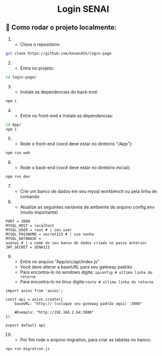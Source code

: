 <h1 align="center" class="line-1 anim-typewriter">Login SENAI</h1> 

<h2 id="built_with">📝 Como rodar o projeto localmente:</h2>

1) - Clone o repositório:
```sh
git clone https://github.com/kenan455/login-page
```

2) - Entre no projeto:
```sh
cd login-page/
```

3) - Instale as dependencias do back-end:
```sh
npm i
```

4) - Entre no front-end e instale as dependencias:
```sh
cd App/
npm i
```

5) - Rode o front-end (você deve estar no diretorio "/App"):
```sh
npm run web
```

6) - Rode o back-end (você deve estar no diretório inicial):
```sh
npm run dev
```

7) - Crie um banco de dados em seu mysql workbench ou pela linha de comando

8) - Atualize as seguintes variáveis de ambiente do arquivo config.env (muito importante)
```dosini
PORT = 3000
MYSQL_HOST = localhost
MYSQL_USER = root # | seu user
MYSQL_PASSWORD = secret123 # | sua senha
MYSQL_DATABASE = 
asenai # | o nome do seu banco de dados criado no passo anterior
JWT_SECRET = SENAI21
```
9) - Entre no arquivo "App/src/api/index.js" 
   - Você deve alterar a baseURL para seu gateway padrão 
   - Para encontra-lo no windows digite: ```ipconfig # ultima linha do retorno```
   - Para encontra-lo no linux digite:```route # ultima linha do retorno```
```dosini
import axios from 'axios';

const api = axios.create({
    baseURL: "http:// (coloque seu gateway padrão aqui) :3000"
    
    #Exemplo: "http://192.168.2.64:3000"
})

export default api
```

10) - Por fim rode o arquivo migration, para criar as tabelas no banco:
```sh
npx run migration.js
```

